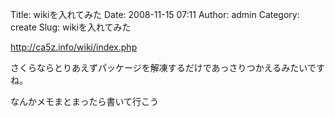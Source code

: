Title: wikiを入れてみた
Date: 2008-11-15 07:11
Author: admin
Category: create
Slug: wikiを入れてみた

<http://ca5z.info/wiki/index.php>

<div>

さくらならとりあえずパッケージを解凍するだけであっさりつかえるみたいですね。

</div>

<div>

なんかメモまとまったら書いて行こう

</div>
